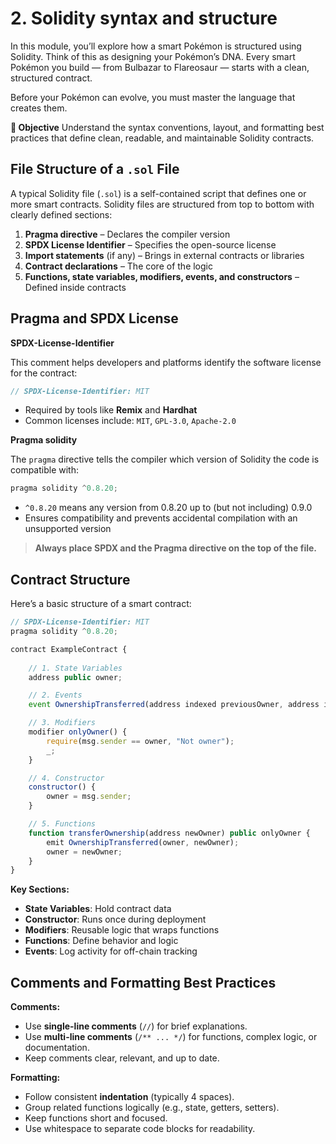 # 2. Solidity syntax and structure

In this module, you’ll explore how a smart Pokémon is structured using Solidity. Think of this as designing your Pokémon’s DNA. Every smart Pokémon you build — from Bulbazar to Flareosaur — starts with a clean, structured contract.

Before your Pokémon can evolve, you must master the language that creates them.

**🎯 Objective**
Understand the syntax conventions, layout, and formatting best practices that define clean, readable, and maintainable Solidity contracts.
##  File Structure of a `.sol` File
A typical Solidity file (`.sol`) is a self-contained script that defines one or more smart contracts. Solidity files are structured from top to bottom with clearly defined sections:

1.  **Pragma directive** – Declares the compiler version
2.  **SPDX License Identifier** – Specifies the open-source license
3.  **Import statements** (if any) – Brings in external contracts or libraries
4.  **Contract declarations** – The core of the logic
5.  **Functions, state variables, modifiers, events, and constructors** – Defined inside contracts

## Pragma and SPDX License

**SPDX-License-Identifier**

This comment helps developers and platforms identify the software license for the contract:

```jsx
// SPDX-License-Identifier: MIT
```

-   Required by tools like **Remix** and **Hardhat**
-   Common licenses include: `MIT`, `GPL-3.0`, `Apache-2.0`



**Pragma solidity**

The `pragma` directive tells the compiler which version of Solidity the code is compatible with:

```jsx
pragma solidity ^0.8.20;
```

-   `^0.8.20` means any version from 0.8.20 up to (but not including) 0.9.0
-   Ensures compatibility and prevents accidental compilation with an unsupported version


> **Always place SPDX and the Pragma directive on the top of the file.**

## Contract Structure
Here’s a basic structure of a smart contract:
```jsx
// SPDX-License-Identifier: MIT
pragma solidity ^0.8.20;

contract ExampleContract {
    
    // 1. State Variables
    address public owner;

    // 2. Events
    event OwnershipTransferred(address indexed previousOwner, address indexed newOwner);

    // 3. Modifiers
    modifier onlyOwner() {
        require(msg.sender == owner, "Not owner");
        _;
    }

    // 4. Constructor
    constructor() {
        owner = msg.sender;
    }

    // 5. Functions
    function transferOwnership(address newOwner) public onlyOwner {
        emit OwnershipTransferred(owner, newOwner);
        owner = newOwner;
    }
}

```

**Key Sections:**
-   **State Variables**: Hold contract data
-   **Constructor**: Runs once during deployment
-   **Modifiers**: Reusable logic that wraps functions
-   **Functions**: Define behavior and logic
-   **Events**: Log activity for off-chain tracking 


## Comments and Formatting Best Practices
**Comments:**

-   Use **single-line comments** (`//`) for brief explanations.
-   Use **multi-line comments** (`/** ... */`) for functions, complex logic, or documentation.
-   Keep comments clear, relevant, and up to date.

**Formatting:**

-   Follow consistent **indentation** (typically 4 spaces).
-   Group related functions logically (e.g., state, getters, setters).
-   Keep functions short and focused.
-   Use whitespace to separate code blocks for readability.
